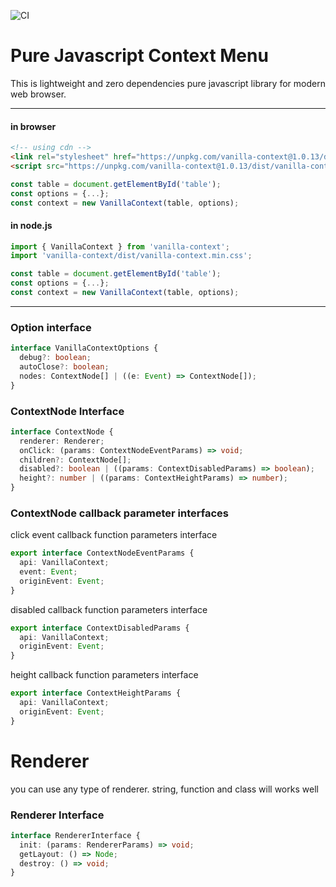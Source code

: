 ![CI](https://github.com/winetree94/VanillaContextMenu/workflows/CI/badge.svg?branch=master)

# Pure Javascript Context Menu

This is lightweight and zero dependencies pure javascript library for modern web browser.

---

#### in browser

```html
<!-- using cdn -->
<link rel="stylesheet" href="https://unpkg.com/vanilla-context@1.0.13/dist/vanilla-context.min.css">
<script src="https://unpkg.com/vanilla-context@1.0.13/dist/vanilla-context.min.js"></script>
```

```javascript
const table = document.getElementById('table');
const options = {...};
const context = new VanillaContext(table, options);
```

#### in node.js

```typescript
import { VanillaContext } from 'vanilla-context';
import 'vanilla-context/dist/vanilla-context.min.css';

const table = document.getElementById('table');
const options = {...};
const context = new VanillaContext(table, options);
```

---

### Option interface

```typescript
interface VanillaContextOptions {
  debug?: boolean;
  autoClose?: boolean;
  nodes: ContextNode[] | ((e: Event) => ContextNode[]);
}
```

### ContextNode Interface

```typescript
interface ContextNode {
  renderer: Renderer;
  onClick: (params: ContextNodeEventParams) => void;
  children?: ContextNode[];
  disabled?: boolean | ((params: ContextDisabledParams) => boolean);
  height?: number | ((params: ContextHeightParams) => number);
}
```

### ContextNode callback parameter interfaces

click event callback function parameters interface
```typescript
export interface ContextNodeEventParams {
  api: VanillaContext;
  event: Event;
  originEvent: Event;
}
```

disabled callback function parameters interface
```typescript
export interface ContextDisabledParams {
  api: VanillaContext;
  originEvent: Event;
}
```

height callback function parameters interface
```typescript
export interface ContextHeightParams {
  api: VanillaContext;
  originEvent: Event;
}
```

# Renderer

you can use any type of renderer. string, function and class will works well

### Renderer Interface

```typescript
interface RendererInterface {
  init: (params: RendererParams) => void;
  getLayout: () => Node;
  destroy: () => void;
}
```

